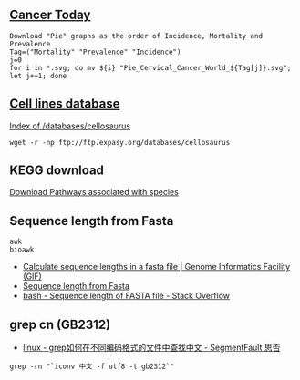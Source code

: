 ## [Cancer Today](https://gco.iarc.fr/today/online-analysis-pie?mode=cancer&mode_population=continents&population=900&sex=2&cancer=29&type=2&statistic=0&prevalence=1&color_palette=default)

	Download "Pie" graphs as the order of Incidence, Mortality and Prevalence
	Tag=("Mortality" "Prevalence" "Incidence")
	j=0
	for i in *.svg; do mv ${i} "Pie_Cervical_Cancer_World_${Tag[j]}.svg"; let j+=1; done

## [Cell lines database](https://www.biostars.org/p/282423/)

[Index of /databases/cellosaurus](ftp://ftp.expasy.org/databases/cellosaurus)

```
wget -r -np ftp://ftp.expasy.org/databases/cellosaurus
```

## KEGG download

[Download Pathways associated with species](https://www.biostars.org/p/98922/)

## Sequence length from Fasta

```
awk
bioawk
```

* [Calculate sequence lengths in a fasta file | Genome Informatics Facility (GIF)](https://gif.biotech.iastate.edu/calculate-sequence-lengths-fasta-file)
* [Sequence length from Fasta](https://www.biostars.org/p/118954/)
* [bash - Sequence length of FASTA file - Stack Overflow](https://stackoverflow.com/questions/23992646/sequence-length-of-fasta-file)

## grep cn (GB2312)

- [linux - grep如何在不同编码格式的文件中查找中文 - SegmentFault 思否](https://segmentfault.com/q/1010000002411983)

```
grep -rn "`iconv 中文 -f utf8 -t gb2312`"
```
